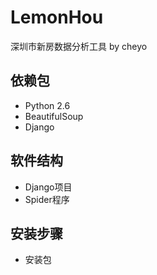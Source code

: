 # LemonHou
深圳市新房数据分析工具 by cheyo

## 依赖包

- Python 2.6
- BeautifulSoup
- Django

## 软件结构

- Django项目
- Spider程序

## 安装步骤

+ 安装包
